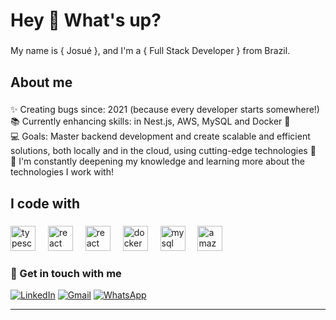 <h1 align="left">Hey 👋 What's up?</h1>

###

<p align="left">My name is { Josué }, and I'm a  { Full Stack Developer } from Brazil.</p>

###

<h2 align="left">About me</h2>

###

<p align="left">✨ Creating bugs since: 2021 (because every developer starts somewhere!)<br>📚 Currently enhancing skills: in Nest.js, AWS, MySQL and Docker 🐳<br>💻 Goals: Master backend development and create scalable and efficient solutions, both locally and in the cloud, using cutting-edge technologies 🚀<br>💬 I'm constantly deepening my knowledge and learning more about the technologies I work with!</p>

###

<h2 align="left">I code with</h2>

###

<div align="left">
  <img src="https://cdn.jsdelivr.net/gh/devicons/devicon/icons/typescript/typescript-original.svg" height="40" alt="typescript logo"  />
  <img width="12" />
  <img src="https://cdn.jsdelivr.net/gh/devicons/devicon/icons/nextjs/nextjs-original.svg" height="40" alt="react logo"  />
  <img width="12" />
  <img src="https://cdn.jsdelivr.net/gh/devicons/devicon/icons/nodejs/nodejs-original.svg" height="40" alt="react logo"  />
  <img width="12" />
  <img src="https://cdn.jsdelivr.net/gh/devicons/devicon/icons/docker/docker-original.svg" height="40" alt="docker logo"  />
  <img width="12" />
  <img src="https://cdn.jsdelivr.net/gh/devicons/devicon/icons/mysql/mysql-original.svg" height="40" alt="mysql logo"  />
  <img width="12" />
  <img src="https://cdn.jsdelivr.net/gh/devicons/devicon/icons/amazonwebservices/amazonwebservices-line-wordmark.svg" height="40" alt="amazonwebservices logo"  />
</div>

###

<h3 align="left">📧 Get in touch with me</h3>

[![LinkedIn](https://img.shields.io/badge/linkedin-%230077B5.svg?style=for-the-badge&logo=linkedin&logoColor=white)](https://www.linkedin.com/in/jribeirow/)
[![Gmail](https://img.shields.io/badge/Gmail-D14836?style=for-the-badge&logo=gmail&logoColor=white)](https://mail.google.com/mail/u/0/#inbox)
[![WhatsApp](https://img.shields.io/badge/WhatsApp-25D366?style=for-the-badge&logo=whatsapp&logoColor=white)]()

---------------------------------------------------------------------------------------------------------------------
